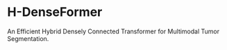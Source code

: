 # H-DenseFormer
An Efficient Hybrid Densely Connected Transformer for Multimodal  Tumor Segmentation.
